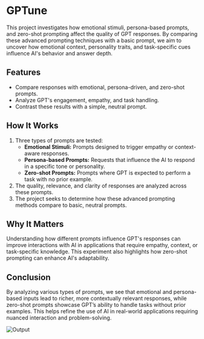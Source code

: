 # GPTune

This project investigates how emotional stimuli, persona-based prompts, and zero-shot prompting affect the quality of GPT responses. By comparing these advanced prompting techniques with a basic prompt, we aim to uncover how emotional context, personality traits, and task-specific cues influence AI's behavior and answer depth.

## Features
- Compare responses with emotional, persona-driven, and zero-shot prompts.
- Analyze GPT's engagement, empathy, and task handling.
- Contrast these results with a simple, neutral prompt.

## How It Works
1. Three types of prompts are tested:
   - **Emotional Stimuli:** Prompts designed to trigger empathy or context-aware responses.
   - **Persona-based Prompts:** Requests that influence the AI to respond in a specific tone or personality.
   - **Zero-shot Prompts:** Prompts where GPT is expected to perform a task with no prior example.
2. The quality, relevance, and clarity of responses are analyzed across these prompts.
3. The project seeks to determine how these advanced prompting methods compare to basic, neutral prompts.

## Why It Matters
Understanding how different prompts influence GPT's responses can improve interactions with AI in applications that require empathy, context, or task-specific knowledge. This experiment also highlights how zero-shot prompting can enhance AI's adaptability.

## Conclusion
By analyzing various types of prompts, we see that emotional and persona-based inputs lead to richer, more contextually relevant responses, while zero-shot prompts showcase GPT’s ability to handle tasks without prior examples. This helps refine the use of AI in real-world applications requiring nuanced interaction and problem-solving.

![Output](https://github.com/user-attachments/assets/e1167b0e-67f7-4b04-bd6e-52b36ac29a0d)

